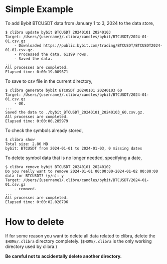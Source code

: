 # Simple Example

To add Bybit BTCUSDT data from January 1 to 3, 2024 to the data store,
``` console
$ clibra update bybit BTCUSDT 20240101 20240103
Target: /Users/{username}/.clibra/candles/bybit/BTCUSDT/2024-01-01.csv.gz
    - Downloaded https://public.bybit.com/trading/BTCUSDT/BTCUSDT2024-01-01.csv.gz.
    - Processed the data. 61199 rows.
    - Saved the data.
...
All processes are completed.
Elapsed time: 0:00:19.009671
```

To save to csv file in the current directory,
``` console
$ clibra generate bybit BTCUSDT 20240101 20240103 60
Target: /Users/{username}/.clibra/candles/bybit/BTCUSDT/2024-01-01.csv.gz
    - OK.
...
Saved the data to ./bybit_BTCUSDT_20240101_20240103_60.csv.gz.
All processes are completed.
Elapsed time: 0:00:00.285979
```

To check the symbols already stored,
``` console
$ clibra show
Total size: 2.86 MB
bybit: BTCUSDT from 2024-01-01 to 2024-01-03, 0 missing dates
```

To delete symbol data that is no longer needed, specifying a date,
``` console
$ clibra remove bybit BTCUSDT 20240101 20240102
Do you really want to remove 2024-01-01 00:00:00-2024-01-02 00:00:00 data for BTCUSDT? (y/n): y
Target: /Users/{username}/.clibra/candles/bybit/BTCUSDT/2024-01-01.csv.gz
    - removed.
...
All processes are completed.
Elapsed time: 0:00:02.020796
```

# How to delete

If for some reason you want to delete all data related to clibra, delete the `$HOME/.clibra` directory completely. (`$HOME/.clibra` is the only working directory used by clibra.)

**Be careful not to accidentally delete another directory.**
